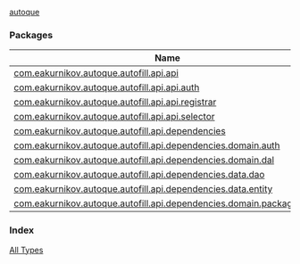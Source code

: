 [autoque](./index.md)

### Packages

| Name | Summary |
|---|---|
| [com.eakurnikov.autoque.autofill.api.api](com.eakurnikov.autoque.autofill.api.api/index.md) |  |
| [com.eakurnikov.autoque.autofill.api.api.auth](com.eakurnikov.autoque.autofill.api.api.auth/index.md) |  |
| [com.eakurnikov.autoque.autofill.api.api.registrar](com.eakurnikov.autoque.autofill.api.api.registrar/index.md) |  |
| [com.eakurnikov.autoque.autofill.api.api.selector](com.eakurnikov.autoque.autofill.api.api.selector/index.md) |  |
| [com.eakurnikov.autoque.autofill.api.dependencies](com.eakurnikov.autoque.autofill.api.dependencies/index.md) |  |
| [com.eakurnikov.autoque.autofill.api.dependencies.domain.auth](com.eakurnikov.autoque.autofill.api.dependencies.domain.auth/index.md) |  |
| [com.eakurnikov.autoque.autofill.api.dependencies.domain.dal](com.eakurnikov.autoque.autofill.api.dependencies.domain.dal/index.md) |  |
| [com.eakurnikov.autoque.autofill.api.dependencies.data.dao](com.eakurnikov.autoque.autofill.api.dependencies.data.dao/index.md) |  |
| [com.eakurnikov.autoque.autofill.api.dependencies.data.entity](com.eakurnikov.autoque.autofill.api.dependencies.data.entity/index.md) |  |
| [com.eakurnikov.autoque.autofill.api.dependencies.domain.packagename](com.eakurnikov.autoque.autofill.api.dependencies.domain.packagename/index.md) |  |

### Index

[All Types](alltypes/index.md)